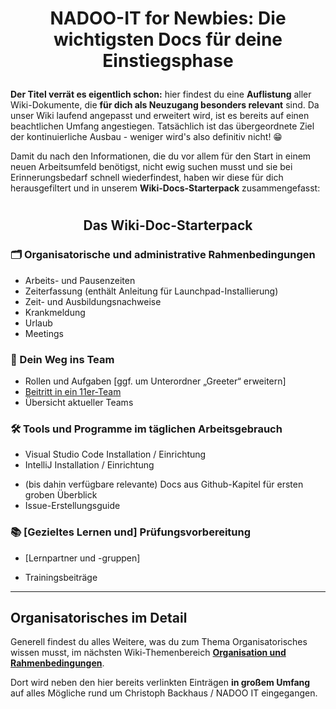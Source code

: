 # <p align="center">NADOO-IT for Newbies: Die wichtigsten Docs für deine Einstiegsphase</p>

**Der Titel verrät es eigentlich schon:** hier findest du eine **Auflistung** aller Wiki-Dokumente, die **für dich als Neuzugang besonders relevant** sind. Da unser Wiki laufend angepasst und erweitert wird, ist es bereits auf einen beachtlichen Umfang angestiegen. Tatsächlich ist das übergeordnete Ziel der kontinuierliche Ausbau - weniger wird's also definitiv nicht! 😁

Damit du nach den Informationen, die du vor allem für den Start in einem neuen Arbeitsumfeld benötigst, nicht ewig suchen musst und sie bei Erinnerungsbedarf schnell wiederfindest, haben wir diese für dich herausgefiltert und in unserem **Wiki-Docs-Starterpack** zusammengefasst:

#

## <p align="center">Das Wiki-Doc-Starterpack</p>

### 🗂️ Organisatorische und administrative Rahmenbedingungen

- Arbeits- und Pausenzeiten
- Zeiterfassung (enthält Anleitung für Launchpad-Installierung)
- Zeit- und Ausbildungsnachweise
- Krankmeldung
- Urlaub
- Meetings

### 🤝 Dein Weg ins Team

<!-- evtl. passendes aus dem Bereich Discord? Channels sind eig. in Team-Übersicht integriert, aber schaue nochmal die Docs durch -->

- Rollen und Aufgaben [ggf. um Unterordner „Greeter“ erweitern]
- [Beitritt in ein 11er-Team](/docs/00-willkommen/01-leitfaden/README.md/#22-beitritt-in-ein-11er-team)
- Übersicht aktueller Teams

### 🛠️ Tools und Programme im täglichen Arbeitsgebrauch

- Visual Studio Code Installation / Einrichtung
- IntelliJ Installation / Einrichtung
<!-- Video: „Einstieg GitHub“ (-> Wiki-Issue #375) hier einfügen, sobald fertiggestellt -->
- (bis dahin verfügbare relevante) Docs aus Github-Kapitel für ersten groben Überblick
- Issue-Erstellungsguide

### 📚 [Gezieltes Lernen und] Prüfungsvorbereitung

- [Lernpartner und -gruppen]
<!-- noch unsicher, ob hier nur Fokus auf IHK-Vorbereitung und welche Docs außer Wiki für TBs relevant wäre |
mögliche Docs:
 -->
- Trainingsbeiträge

---

## Organisatorisches im Detail

Generell findest du alles Weitere, was du zum Thema Organisatorisches wissen musst, im nächsten Wiki-Themenbereich [**Organisation und Rahmenbedingungen**](/docs/01-organisation/README.md).

Dort wird neben den hier bereits verlinkten Einträgen **in großem Umfang** auf alles Mögliche rund um Christoph Backhaus / NADOO IT eingegangen.